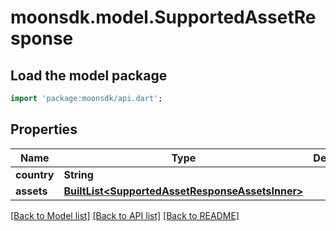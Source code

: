 # moonsdk.model.SupportedAssetResponse

## Load the model package

```dart
import 'package:moonsdk/api.dart';
```

## Properties

| Name        | Type                                                                                      | Description | Notes |
| ----------- | ----------------------------------------------------------------------------------------- | ----------- | ----- |
| **country** | **String**                                                                                |             |       |
| **assets**  | [**BuiltList\<SupportedAssetResponseAssetsInner>**](supportedassetresponseassetsinner.md) |             |       |

[\[Back to Model list\]](./#documentation-for-models) [\[Back to API list\]](./#documentation-for-api-endpoints) [\[Back to README\]](./)
